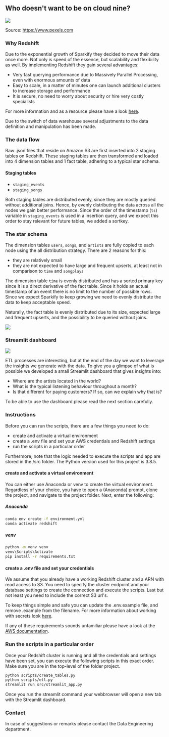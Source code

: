 ## Who doesn't want to be on cloud nine?

<img src="https://images.pexels.com/photos/2909083/pexels-photo-2909083.jpeg?auto=compress&cs=tinysrgb&dpr=2&h=650&w=350">

Source: https://www.pexels.com

### Why Redshift
Due to the exponential growth of Sparkify they decided to move their data once more. Not only is speed of the essence,
but scalability and flexibility as well. By implementing Redshift they gain several advantages:
- Very fast querying performance due to Massively Parallel Processing, even with enormous amounts of data
- Easy to scale, in a matter of minutes one can launch additional clusters to increase storage and performance
- It is secure, no need to worry about security or hire very costly specialists

For more information and as a resource please have a look [here](https://www.sisense.com/blog/5-advantages-using-redshift-data-warehouse/).

Due to the switch of data warehouse several adjustments to the data definition and manipulation has been made.

### The data flow

Raw .json files that reside on Amazon S3 are first inserted into 2 staging tables on Redshift. These staging tables
are then transformed and loaded into 4 dimension tables and 1 fact table, adhering to a typical star schema.

#### Staging tables

- `staging_events`
- `staging_songs`

Both staging tables are distributed evenly, since they are mostly queried without additional joins. Hence, by evenly
distributing the data across all the nodes we gain better performance. Since the order of the timestamp (`ts`) variable
in `staging_events` is used in a insertion query, and we expect this order to stay relevant for future tables, we added
a sortkey.

### The star schema

The dimension tables `users`, `songs`, and `artists` are fully copied to each node using the all distribution strategy.
There are 2 reasons for this:

- they are relatively small
- they are not expected to have large and frequent upserts, at least not in comparison to `time` and `songplays`

The dimension table `time` is evenly distributed and has a sorted primary key since it is a direct derivative of the fact 
table. Since it holds an actual timestamp of an event there is no limit to the number of possible rows. Since we expect
Sparkify to keep growing we need to evenly distribute the data to keep acceptable speed.

Naturally, the fact table is evenly distributed due to its size, expected large and frequent upserts, and the
possibility to be queried without joins. 

<img src="https://user-images.githubusercontent.com/49920622/103062485-97e62300-45ae-11eb-908d-4f27cca6f2a6.png">

### Streamlit dashboard

<img src="https://user-images.githubusercontent.com/49920622/105627366-df263480-5e36-11eb-97d2-1b7d5e3904bd.PNG">

ETL processes are interesting, but at the end of the day we want to leverage the insights we generate with the data.
To give you a glimpse of what is possible we developed a small Streamlit dashboard that gives insights into:
- Where are the artists located in the world?
- What is the typical listening behaviour throughout a month?
- Is that different for paying customers? If so, can we explain why that is? 

To be able to use the dashboard please read the next section carefully.

### Instructions

Before you can run the scripts, there are a few things you need to do:
- create and activate a virtual environment
- create a .env file and set your AWS credentials and Redshift settings
- run the scripts in a particular order

Furthermore, note that the logic needed to execute the scripts and app are stored in the /src folder.
The Python version used for this project is 3.8.5. 

#### create and activate a virtual environment 

You can either use Anaconda or venv to create the virtual environment. Regardless of your choice, you have to open
a (Anaconda) prompt, clone the project, and navigate to the project folder. Next, enter the following:

##### Anaconda
```bash
conda env create -f environment.yml
conda activate redshift
```

##### venv
```bash
python -m venv venv
venv\Scripts\Activate
pip install -r requirements.txt 
```

#### create a .env file and set your credentials

We assume that you already have a working Redshift cluster and a ARN with read access to S3. You need to specify the
cluster endpoint and your database settings to create the connection and execute the scripts. Last but not least you need
to include the correct S3 url's. 

To keep things simple and safe you can update the .env.example file, and remove .example from  the filename. For more 
information about working with secrets look [here](https://pybit.es/persistent-environment-variables.html).

If any of these requirements sounds unfamiliar please have a look at the [AWS documentation](https://docs.aws.amazon.com/redshift/latest/gsg/getting-started.html).

### Run the scripts in a particular order

Once your Redshift cluster is running and all the credentials and settings have been set, you can execute the following
scripts in this exact order. Make sure you are in the top-level of the folder project.

```bash
python scripts/create_tables.py
python scripts/etl.py
streamlit run src/streamlit_app.py
```

Once you run the streamlit command your webbrowser will open a new tab with the Streamlit dashboard.

### Contact

In case of suggestions or remarks please contact the Data Engineering department.
